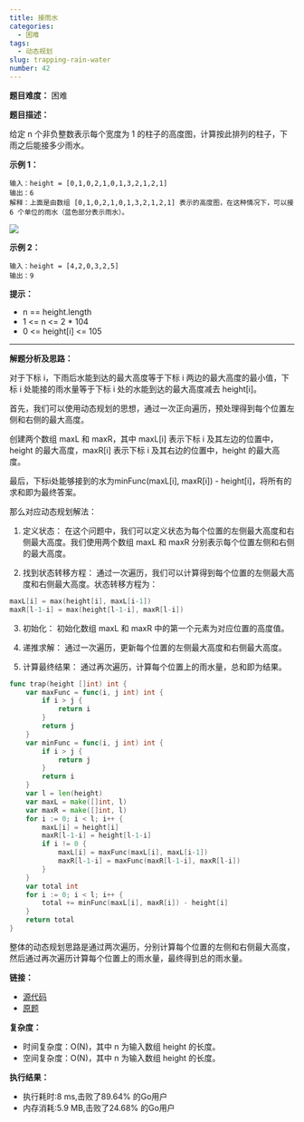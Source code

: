 ```yaml
---
title: 接雨水
categories:
  - 困难
tags:
  - 动态规划
slug: trapping-rain-water
number: 42
---
```


**题目难度：** 困难

**题目描述：**

给定 n 个非负整数表示每个宽度为 1 的柱子的高度图，计算按此排列的柱子，下雨之后能接多少雨水。

**示例 1：**
```
输入：height = [0,1,0,2,1,0,1,3,2,1,2,1]
输出：6
解释：上面是由数组 [0,1,0,2,1,0,1,3,2,1,2,1] 表示的高度图，在这种情况下，可以接 6 个单位的雨水（蓝色部分表示雨水）。 
```
![](/img/leetcode/42接雨水/rainwatertrap.png)


**示例 2：**
```
输入：height = [4,2,0,3,2,5]
输出：9
```

**提示：**
- n == height.length 
- 1 <= n <= 2 * 104 
- 0 <= height[i] <= 105

---
**解题分析及思路：**

对于下标 i，下雨后水能到达的最大高度等于下标 i 两边的最大高度的最小值，下标 i 处能接的雨水量等于下标 i 处的水能到达的最大高度减去 height[i]。

首先，我们可以使用动态规划的思想，通过一次正向遍历，预处理得到每个位置左侧和右侧的最大高度。

创建两个数组 maxL 和 maxR，其中 maxL[i] 表示下标 i 及其左边的位置中，height 的最大高度，maxR[i] 表示下标 i 及其右边的位置中，height 的最大高度。

最后，下标i处能够接到的水为minFunc(maxL[i], maxR[i]) - height[i]，将所有的求和即为最终答案。

那么对应动态规划解法：

1. 定义状态： 在这个问题中，我们可以定义状态为每个位置的左侧最大高度和右侧最大高度。我们使用两个数组 maxL 和 maxR 分别表示每个位置左侧和右侧的最大高度。

2. 找到状态转移方程： 通过一次遍历，我们可以计算得到每个位置的左侧最大高度和右侧最大高度。状态转移方程为：
```go
maxL[i] = max(height[i], maxL[i-1])
maxR[l-1-i] = max(height[l-1-i], maxR[l-i])
```
3. 初始化： 初始化数组 maxL 和 maxR 中的第一个元素为对应位置的高度值。

4. 递推求解： 通过一次遍历，更新每个位置的左侧最大高度和右侧最大高度。

5. 计算最终结果： 通过再次遍历，计算每个位置上的雨水量，总和即为结果。

```go
func trap(height []int) int {
	var maxFunc = func(i, j int) int {
		if i > j {
			return i
		}
		return j
	}
	var minFunc = func(i, j int) int {
		if i > j {
			return j
		}
		return i
	}
	var l = len(height)
	var maxL = make([]int, l)
	var maxR = make([]int, l)
	for i := 0; i < l; i++ {
		maxL[i] = height[i]
		maxR[l-1-i] = height[l-1-i]
		if i != 0 {
			maxL[i] = maxFunc(maxL[i], maxL[i-1])
			maxR[l-1-i] = maxFunc(maxR[l-1-i], maxR[l-i])
		}
	}
	var total int
	for i := 0; i < l; i++ {
		total += minFunc(maxL[i], maxR[i]) - height[i]
	}
	return total
}
```

整体的动态规划思路是通过两次遍历，分别计算每个位置的左侧和右侧最大高度，然后通过再次遍历计算每个位置上的雨水量，最终得到总的雨水量。

**链接：**
- [源代码](https://github.com/lomtom/algorithm-go/blob/main/leetcode/42接雨水_test.go)
- [原题](https://leetcode.cn/problems/trapping-rain-water)

**复杂度：**

- 时间复杂度：O(N)，其中 n 为输入数组 height 的长度。
- 空间复杂度：O(N)，其中 n 为输入数组 height 的长度。

**执行结果：**

- 执行耗时:8 ms,击败了89.64% 的Go用户
- 内存消耗:5.9 MB,击败了24.68% 的Go用户
